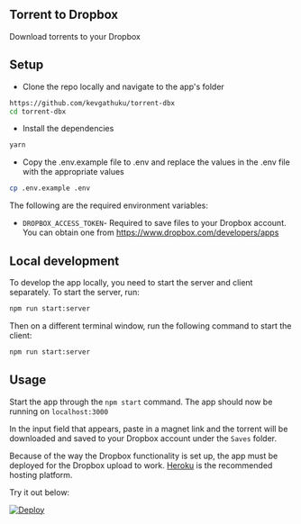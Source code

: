 ## Torrent to Dropbox

Download torrents to your Dropbox

## Setup

- Clone the repo locally and navigate to the app's folder

```sh
https://github.com/kevgathuku/torrent-dbx
cd torrent-dbx
```

- Install the dependencies

```sh
yarn
```

- Copy the .env.example file to .env and replace the values in the .env file with the appropriate values

```sh
cp .env.example .env
```

The following are the required environment variables:

- `DROPBOX_ACCESS_TOKEN`- Required to save files to your Dropbox account. You can obtain one from https://www.dropbox.com/developers/apps

## Local development

To develop the app locally, you need to start the server and client separately.
To start the server, run:

```sh
npm run start:server
```

Then on a different terminal window, run the following command to start the client:

```sh
npm run start:server
```


## Usage

Start the app through the `npm start` command.
The app should now be running on `localhost:3000`

In the input field that appears, paste in a magnet link and the torrent will be
downloaded and saved to your Dropbox account under the `Saves` folder.

Because of the way the Dropbox functionality is set up, the app must be deployed
for the Dropbox upload to work. [Heroku](https://www.heroku.com/) is the
recommended hosting platform.

Try it out below:

[![Deploy](https://www.herokucdn.com/deploy/button.svg)](https://heroku.com/deploy)
